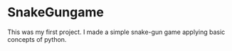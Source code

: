 # SnakeGungame
This was my first project. I made a simple snake-gun game applying basic concepts of python.
